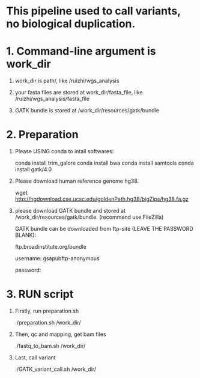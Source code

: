 # This pipeline used to call variants, no biological duplication.
# 1. Command-line argument is work_dir

1. work_dir is path/, like /ruizhi/wgs_analysis

2. your fasta files are stored at work_dir/fasta_file, like /ruizhi/wgs_analysis/fasta_file

3. GATK bundle is stored at /work_dir/resources/gatk/bundle

# 2. Preparation

1. Please USING conda to intall softwares:

   conda install trim_galore
   conda install bwa
   conda install samtools
   conda install gatk/4.0

2. Please download human reference genome hg38.

   wget http://hgdownload.cse.ucsc.edu/goldenPath.hg38/bigZips/hg38.fa.gz

3. please download GATK bundle and stored at /work_dir/resources/gatk/bundle. (recommend use FileZilla)

   GATK bundle can be downloaded from ftp-site (LEAVE THE PASSWORD BLANK):

   ftp.broadinstitute.org/bundle

   username: gsapubftp-anonymous

   password:
   
# 3. RUN script

1. Firstly, run preparation.sh

   ./preparation.sh /work_dir/
   
2. Then, qc and mapping, get bam files

   ./fastq_to_bam.sh /work_dir/

3. Last, call variant
   
   ./GATK_variant_call.sh /work_dir/
   



